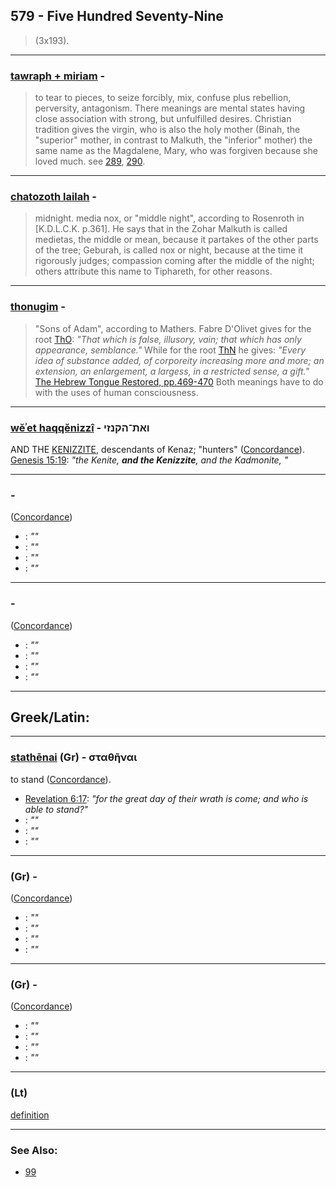 ## 579 - Five Hundred Seventy-Nine

> (3x193).

---

### [tawraph + miriam](/keys/ThRQ.MRIM) -

> to tear to pieces, to seize forcibly, mix, confuse plus rebellion, perversity, antagonism. There meanings are mental states having close association with strong, but unfulfilled desires. Christian tradition gives the virgin, who is also the holy mother (Binah, the "superior" mother, in contrast to Malkuth, the "inferior" mother) the same name as the Magdalene, Mary, who was forgiven because she loved much. see [289](289), [290](290).

---

### [chatozoth lailah](/keys/ChTzVTh.LILH) -

> midnight. media nox, or "middle night", according to Rosenroth in [K.D.L.C.K. p.361]. He says that in the Zohar Malkuth is called medietas, the middle or mean, because it partakes of the other parts of the tree; Geburah, is called nox or night, because at the time it rigorously judges; compassion coming after the middle of the night; others attribute this name to Tiphareth, for other reasons.

---

### [thonugim](/keys/ThONVGIM) -

> "Sons of Adam", according to Mathers. Fabre D'Olivet gives for the root [ThO](/keys/ThO): _"That which is false, illusory, vain; that which has only appearance, semblance."_ While for the root [ThN](/keys/ThN) he gives: _"Every idea of substance added, of corporeity increasing more and more; an extension, an enlargement, a largess, in a restricted sense, a gift."_ [The Hebrew Tongue Restored, pp.469-470](https://archive.org/details/hebraictongueres00fabriala/page/469/mode/2up) Both meanings have to do with the uses of human consciousness.

---

### [wĕʾet haqqĕnizzî](/keys/VATh-HQNZI) - ואת־הקנזי

AND THE [KENIZZITE](https://www.abarim-publications.com/Meaning/Kenizzite.html), descendants of Kenaz; "hunters" ([Concordance](https://biblehub.com/hebrew/7074.htm)). [Genesis 15:19](https://biblehub.com/genesis/15-19.htm): _"the Kenite, **and the Kenizzite**, and the Kadmonite, "_

---

### [](/keys/) -

([Concordance]())

- [](): _""_
- [](): _""_
- [](): _""_
- [](): _""_

---

### [](/keys/) -

([Concordance]())

- [](): _""_
- [](): _""_
- [](): _""_
- [](): _""_

---

## Greek/Latin:

---

### [stathēnai](/greek?word=stathhnai) (Gr) - σταθῆναι

to stand ([Concordance](https://biblehub.com/greek/stathe_nai_2476.htm)).

- [Revelation 6:17](https://biblehub.com/text/revelation/6-17.htm): _"for the great day of their wrath is come; and who is able to stand?"_
- [](): _""_
- [](): _""_
- [](): _""_

---

### [](/greek?word=) (Gr) -

([Concordance]())

- [](): _""_
- [](): _""_
- [](): _""_
- [](): _""_

---

### [](/greek?word=) (Gr) -

([Concordance]())

- [](): _""_
- [](): _""_
- [](): _""_
- [](): _""_

---

### [](/latin?word=) (Lt)

[definition](http://archives.nd.edu/cgi-bin/wordz.pl?keyword=THE_WORD)

---

### See Also:

- [99](99)
